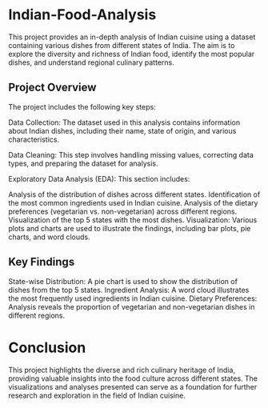 # Indian-Food-Analysis
This project provides an in-depth analysis of Indian cuisine using a dataset containing various dishes from different states of India. The aim is to explore the diversity and richness of Indian food, identify the most popular dishes, and understand regional culinary patterns.

## Project Overview
The project includes the following key steps:

Data Collection: The dataset used in this analysis contains information about Indian dishes, including their name, state of origin, and various characteristics.

Data Cleaning: This step involves handling missing values, correcting data types, and preparing the dataset for analysis.

Exploratory Data Analysis (EDA): This section includes:

Analysis of the distribution of dishes across different states.
Identification of the most common ingredients used in Indian cuisine.
Analysis of the dietary preferences (vegetarian vs. non-vegetarian) across different regions.
Visualization of the top 5 states with the most dishes.
Visualization: Various plots and charts are used to illustrate the findings, including bar plots, pie charts, and word clouds.

## Key Findings
State-wise Distribution: A pie chart is used to show the distribution of dishes from the top 5 states.
Ingredient Analysis: A word cloud illustrates the most frequently used ingredients in Indian cuisine.
Dietary Preferences: Analysis reveals the proportion of vegetarian and non-vegetarian dishes in different regions.

# Conclusion
This project highlights the diverse and rich culinary heritage of India, providing valuable insights into the food culture across different states. The visualizations and analyses presented can serve as a foundation for further research and exploration in the field of Indian cuisine.
